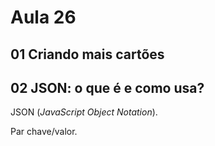 # Aula 26

## 01 Criando mais cartões

## 02 JSON: o que é e como usa?

JSON (_JavaScript Object Notation_).

Par chave/valor.